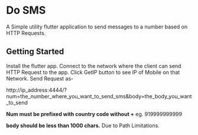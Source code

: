 # Do SMS

A Simple utility flutter application to send messages to a number based on HTTP Requests.

## Getting Started

Install the flutter app.
Connect to the network where the client can send HTTP Request to the app.
Click GetIP button to see IP of Mobile on that Network.
Send Request as-

http://ip_address:4444/?num=the_number_where_you_want_to_send_sms&body=the_body_you_want_to_send

**Num must be prefixed with country code without +**
eg. 919999999999

**body should be less than 1000 chars.**
Due to Path Limitations.
